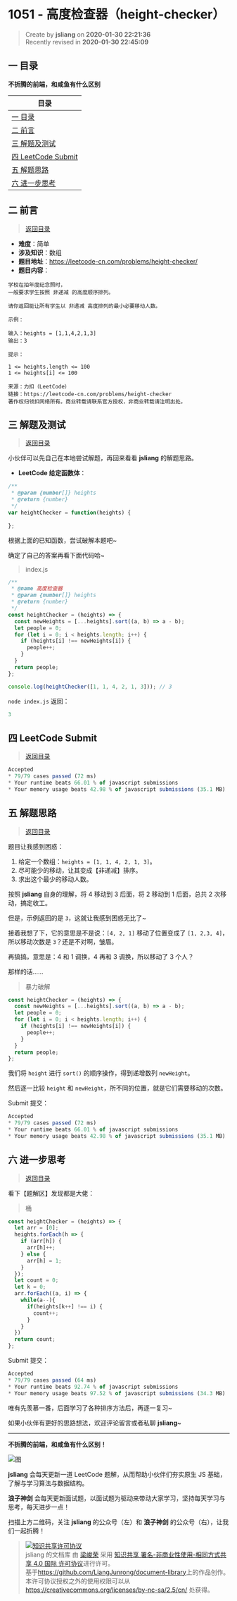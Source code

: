 1051 - 高度检查器（height-checker）
===

> Create by **jsliang** on **2020-01-30 22:21:36**  
> Recently revised in **2020-01-30 22:45:09**

## <a name="chapter-one" id="chapter-one"></a>一 目录

**不折腾的前端，和咸鱼有什么区别**

| 目录 |
| --- | 
| [一 目录](#chapter-one) | 
| <a name="catalog-chapter-two" id="catalog-chapter-two"></a>[二 前言](#chapter-two) |
| <a name="catalog-chapter-three" id="catalog-chapter-three"></a>[三 解题及测试](#chapter-three) |
| <a name="catalog-chapter-four" id="catalog-chapter-four"></a>[四 LeetCode Submit](#chapter-four) |
| <a name="catalog-chapter-five" id="catalog-chapter-five"></a>[五 解题思路](#chapter-five) |
| <a name="catalog-chapter-six" id="catalog-chapter-six"></a>[六 进一步思考](#chapter-six) |

## <a name="chapter-two" id="chapter-two"></a>二 前言

> [返回目录](#chapter-one)

* **难度**：简单
* **涉及知识**：数组
* **题目地址**：https://leetcode-cn.com/problems/height-checker/
* **题目内容**：

```
学校在拍年度纪念照时，
一般要求学生按照 非递减 的高度顺序排列。

请你返回能让所有学生以 非递减 高度排列的最小必要移动人数。

示例：

输入：heights = [1,1,4,2,1,3]
输出：3

提示：

1 <= heights.length <= 100
1 <= heights[i] <= 100

来源：力扣（LeetCode）
链接：https://leetcode-cn.com/problems/height-checker
著作权归领扣网络所有。商业转载请联系官方授权，非商业转载请注明出处。
```

## <a name="chapter-three" id="chapter-three"></a>三 解题及测试

> [返回目录](#chapter-one)

小伙伴可以先自己在本地尝试解题，再回来看看 **jsliang** 的解题思路。

* **LeetCode 给定函数体**：

```js
/**
 * @param {number[]} heights
 * @return {number}
 */
var heightChecker = function(heights) {
    
};
```

根据上面的已知函数，尝试破解本题吧~

确定了自己的答案再看下面代码哈~

> index.js

```js
/**
 * @name 高度检查器
 * @param {number[]} heights
 * @return {number}
 */
const heightChecker = (heights) => {
  const newHeights = [...heights].sort((a, b) => a - b);
  let people = 0;
  for (let i = 0; i < heights.length; i++) {
    if (heights[i] !== newHeights[i]) {
      people++;
    }
  }
  return people;
};

console.log(heightChecker([1, 1, 4, 2, 1, 3])); // 3
```

`node index.js` 返回：

```js
3
```

## <a name="chapter-four" id="chapter-four"></a>四 LeetCode Submit

> [返回目录](#chapter-one)

```js
Accepted
* 79/79 cases passed (72 ms)
* Your runtime beats 66.01 % of javascript submissions
* Your memory usage beats 42.98 % of javascript submissions (35.1 MB)
```

## <a name="chapter-five" id="chapter-five"></a>五 解题思路

> [返回目录](#chapter-one)

题目让我感到困惑：

1. 给定一个数组：`heights = [1, 1, 4, 2, 1, 3]`。
2. 尽可能少的移动，让其变成【非递减】排序。
3. 求出这个最少的移动人数。

按照 **jsliang** 自身的理解，将 4 移动到 3 后面，将 2 移动到 1 后面，总共 2 次移动，搞定收工。

但是，示例返回的是 `3`，这就让我感到困惑无比了~

接着我想了下，它的意思是不是说：`[4, 2, 1]` 移动了位置变成了 `[1, 2,3, 4]`，所以移动次数是 `3`？还是不对啊，皱眉。

再搞搞，意思是：4 和 1 调换，4 再和 3 调换，所以移动了 3 个人？

那样的话……

> 暴力破解

```js
const heightChecker = (heights) => {
  const newHeights = [...heights].sort((a, b) => a - b);
  let people = 0;
  for (let i = 0; i < heights.length; i++) {
    if (heights[i] !== newHeights[i]) {
      people++;
    }
  }
  return people;
};
```

我们将 `height` 进行 `sort()` 的顺序操作，得到递增数列 `newHeight`。

然后逐一比较 `height` 和 `newHeight`，所不同的位置，就是它们需要移动的次数。

Submit 提交：

```js
Accepted
* 79/79 cases passed (72 ms)
* Your runtime beats 66.01 % of javascript submissions
* Your memory usage beats 42.98 % of javascript submissions (35.1 MB)
```

## <a name="chapter-six" id="chapter-six"></a>六 进一步思考

> [返回目录](#chapter-one)

看下【题解区】发现都是大佬：

> 桶

```js
const heightChecker = (heights) => {
  let arr = [0];
  heights.forEach(h => {
    if (arr[h]) {
      arr[h]++;
    } else {
      arr[h] = 1;
    }
  });
  let count = 0;
  let k = 0;
  arr.forEach((a, i) => {
    while(a--){
      if(heights[k++] !== i) {
        count++;
      }
    }
  })
  return count;
};
```

Submit 提交：

```js
Accepted
* 79/79 cases passed (64 ms)
* Your runtime beats 92.74 % of javascript submissions
* Your memory usage beats 97.52 % of javascript submissions (34.3 MB)
```

唯有先羡慕一番，后面学习了各种排序方法后，再逐一复习~

如果小伙伴有更好的思路想法，欢迎评论留言或者私聊 **jsliang**~

---

**不折腾的前端，和咸鱼有什么区别！**

![图](../../../public-repertory/img/z-index-small.png)

**jsliang** 会每天更新一道 LeetCode 题解，从而帮助小伙伴们夯实原生 JS 基础，了解与学习算法与数据结构。

**浪子神剑** 会每天更新面试题，以面试题为驱动来带动大家学习，坚持每天学习与思考，每天进步一点！

扫描上方二维码，关注 **jsliang** 的公众号（左）和 **浪子神剑** 的公众号（右），让我们一起折腾！

> <a rel="license" href="http://creativecommons.org/licenses/by-nc-sa/4.0/"><img alt="知识共享许可协议" style="border-width:0" src="https://i.creativecommons.org/l/by-nc-sa/4.0/88x31.png" /></a><br /><span xmlns:dct="http://purl.org/dc/terms/" property="dct:title">jsliang 的文档库</span> 由 <a xmlns:cc="http://creativecommons.org/ns#" href="https://github.com/LiangJunrong/document-library" property="cc:attributionName" rel="cc:attributionURL">梁峻荣</a> 采用 <a rel="license" href="http://creativecommons.org/licenses/by-nc-sa/4.0/">知识共享 署名-非商业性使用-相同方式共享 4.0 国际 许可协议</a>进行许可。<br />基于<a xmlns:dct="http://purl.org/dc/terms/" href="https://github.com/LiangJunrong/document-library" rel="dct:source">https://github.com/LiangJunrong/document-library</a>上的作品创作。<br />本许可协议授权之外的使用权限可以从 <a xmlns:cc="http://creativecommons.org/ns#" href="https://creativecommons.org/licenses/by-nc-sa/2.5/cn/" rel="cc:morePermissions">https://creativecommons.org/licenses/by-nc-sa/2.5/cn/</a> 处获得。